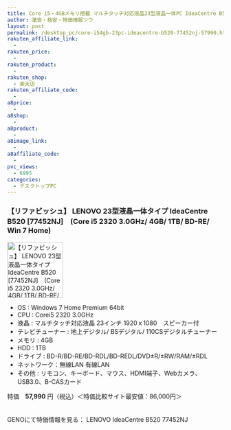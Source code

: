 ```yaml
---
title: Core i5・4GBメモリ搭載 マルチタッチ対応液晶23型液晶一体PC IdeaCentre B520 77452NJ リファビッシュ特価57,990円！
author: 激安・格安・特価情報ツウ
layout: post
permalink: /desktop_pc/core-i54gb-23pc-ideacentre-b520-77452nj-57990.html
rakuten_affiliate_link:
  - 
rakuten_price:
  - 
rakuten_product:
  - 
rakuten_shop:
  - 楽天店
rakuten_affiliate_code:
  - 
a8price:
  - 
a8shop:
  - 
a8product:
  - 
a8image_link:
  - 
a8affiliate_code:
  - 
pvc_views:
  - 6995
categories:
  - デスクトップPC
---
```

### 【リファビッシュ】 LENOVO 23型液晶一体タイプ IdeaCentre B520 [77452NJ]　(Core i5 2320 3.0GHz/ 4GB/ 1TB/ BD-RE/ Win 7 Home) 

<div class="img-bg2 img_L">
  <img border="0" alt="【リファビッシュ】 LENOVO 23型液晶一体タイプ IdeaCentre B520 [77452NJ]　(Core i5 2320 3.0GHz/ 4GB/ 1TB/ BD-RE/ Win 7 Home) " src="http://i1.wp.com/www.geno-web.jp/shopimages/genoweb/0010060000822.jpg?w=130"width="130" data-recalc-dims="1" /><br /> <img border="0" src="http://i2.wp.com/www16.a8.net/0.gif?resize=1%2C1" alt="" data-recalc-dims="1" />
</div>

<!--more-->

  * OS : Windows 7 Home Premium 64bit
  * CPU : Corei5 2320 3.0GHz
  * 液晶 : マルチタッチ対応液晶 23インチ 1920ｘ1080　スピーカー付
  * テレビチューナー : 地上デジタル/ BSデジタル/ 110CSデジタルチューナー
  * メモリ : 4GB
  * HDD : 1TB
  * ドライブ : BD-R/BD-RE/BD-RDL/BD-REDL/DVD±R/±RW/RAM/±RDL
  * ネットワーク：無線LAN 有線LAN
  * その他 : リモコン、キーボード、マウス、HDMI端子、Webカメラ、USB3.0、B-CASカード

特価　<span class="tokka-price"><strong>57,990</strong></span> 円（税込）＜特価比較サイト最安値：86,000円＞

　  
GENOにて特価情報を見る： <span class="fs150p">LENOVO IdeaCentre B520 77452NJ</span>